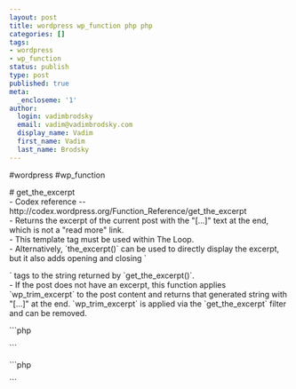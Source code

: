 ```yaml
---
layout: post
title: wordpress wp_function php php
categories: []
tags:
- wordpress
- wp_function
status: publish
type: post
published: true
meta:
  _encloseme: '1'
author:
  login: vadimbrodsky
  email: vadim@vadimbrodsky.com
  display_name: Vadim
  first_name: Vadim
  last_name: Brodsky
---
```

<p>#wordpress #wp_function</p>
<p># get_the_excerpt<br />
- Codex reference -- http://codex.wordpress.org/Function_Reference/get_the_excerpt<br />
- Returns the excerpt of the current post with the "[...]" text at the end, which is not a "read more" link.<br />
- This template tag must be used within The Loop.<br />
- Alternatively, `the_excerpt()` can be used to directly display the excerpt, but it also adds opening and closing `
<p>` tags to the string returned by `get_the_excerpt()`.<br />
- If the post does not have an excerpt, this function applies `wp_trim_excerpt` to the post content and returns that generated string with "[...]" at the end. `wp_trim_excerpt` is applied via the `get_the_excerpt` filter and can be removed.</p>
<p>```php</p>
<p>```</p>
<p>```php</p>
<p class="lead">
<p>```</p>
